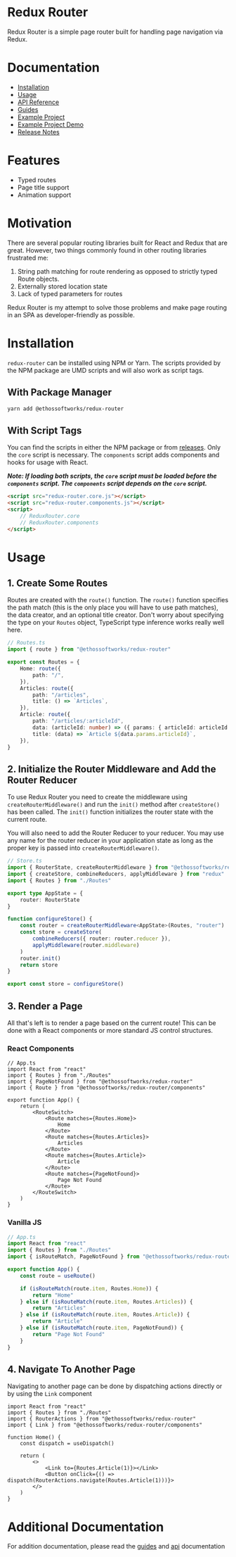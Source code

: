 # Redux Router

Redux Router is a simple page router built for handling page navigation via Redux.

# Documentation
- [Installation](#installation)
- [Usage](#usage)
- [API Reference](docs/api.md)
- [Guides](docs/guides.md)
- [Example Project](example/)
- [Example Project Demo](https://ethossoftworks.github.io/redux-router/example/build/index.html)
- [Release Notes](docs/release-notes.md)

# Features
- Typed routes
- Page title support
- Animation support

# Motivation
There are several popular routing libraries built for React and Redux that are great. However, two things commonly found in other routing libraries frustrated me:
1. String path matching for route rendering as opposed to strictly typed Route objects.
2. Externally stored location state
3. Lack of typed parameters for routes

Redux Router is my attempt to solve those problems and make page routing in an SPA as developer-friendly as possible.

# Installation
`redux-router` can be installed using NPM or Yarn. The scripts provided by the NPM package are UMD scripts and will also work as script tags.

## With Package Manager
```bash
yarn add @ethossoftworks/redux-router
```

## With Script Tags
You can find the scripts in either the NPM package or from [releases](https://github.com/ethossoftworks/redux-router/releases).
Only the `core` script is necessary. The `components` script adds components and hooks for usage with React.

***Note: If loading both scripts, the `core` script must be loaded before the `components` script. The `components` script depends on the `core` script.***
```html
<script src="redux-router.core.js"></script>
<script src="redux-router.components.js"></script>
<script>
    // ReduxRouter.core
    // ReduxRouter.components
</script>
```

# Usage

## 1. Create Some Routes
Routes are created with the `route()` function. The `route()` function specifies the path match (this is the only place you will have to use path matches), the data creator, and an optional title creator. Don't worry about specifying the type on your `Routes` object, TypeScript type inference works really well here.

```typescript
// Routes.ts
import { route } from "@ethossoftworks/redux-router"

export const Routes = {
    Home: route({
        path: "/",
    }),
    Articles: route({
        path: "/articles",
        title: () => `Articles`,
    }),
    Article: route({
        path: "/articles/:articleId",
        data: (articleId: number) => ({ params: { articleId: articleId.toString() } }),
        title: (data) => `Article ${data.params.articleId}`,
    }),
}
```

## 2. Initialize the Router Middleware and Add the Router Reducer
To use Redux Router you need to create the middleware using `createRouterMiddleware()` and run the `init()` method after `createStore()` has been called. The `init()` function initializes the router state with the current route.

You will also need to add the Router Reducer to your reducer. You may use any name for the router reducer in your application state as long as the proper key is passed into `createRouterMiddleware()`.

```typescript
// Store.ts
import { RouterState, createRouterMiddleware } from "@ethossoftworks/redux-router"
import { createStore, combineReducers, applyMiddleware } from "redux"
import { Routes } from "./Routes"

export type AppState = {
    router: RouterState
}

function configureStore() {
    const router = createRouterMiddleware<AppState>(Routes, "router")
    const store = createStore(
        combineReducers({ router: router.reducer }),
        applyMiddleware(router.middleware)
    )
    router.init()
    return store
}

export const store = configureStore()
```

## 3. Render a Page
All that's left is to render a page based on the current route! This can be done with a React components or more standard JS control structures.

### React Components
```tsx
// App.ts
import React from "react"
import { Routes } from "./Routes"
import { PageNotFound } from "@ethossoftworks/redux-router"
import { Route } from "@ethossoftworks/redux-router/components"

export function App() {
    return (
        <RouteSwitch>
            <Route matches={Routes.Home}>
                Home
            </Route>
            <Route matches={Routes.Articles}>
                Articles
            </Route>
            <Route matches={Routes.Article}>
                Article
            </Route>
            <Route matches={PageNotFound}>
                Page Not Found
            </Route>
        </RouteSwitch>
    )
}
```

### Vanilla JS
```typescript
// App.ts
import React from "react"
import { Routes } from "./Routes"
import { isRouteMatch, PageNotFound } from "@ethossoftworks/redux-router"

export function App() {
    const route = useRoute()

    if (isRouteMatch(route.item, Routes.Home)) {
        return "Home"
    } else if (isRouteMatch(route.item, Routes.Articles)) {
        return "Articles"
    } else if (isRouteMatch(route.item, Routes.Article)) {
        return "Article"
    } else if (isRouteMatch(route.item, PageNotFound)) {
        return "Page Not Found"
    }
}
```

## 4. Navigate To Another Page
Navigating to another page can be done by dispatching actions directly or by using the `Link` component

```tsx
import React from "react"
import { Routes } from "./Routes"
import { RouterActions } from "@ethossoftworks/redux-router"
import { Link } from "@ethossoftworks/redux-router/components"

function Home() {
    const dispatch = useDispatch()

    return (
        <>
            <Link to={Routes.Article(1)}></Link>
            <Button onClick={() => dispatch(RouterActions.navigate(Routes.Article(1)))}>
        </>
    )
}
```

# Additional Documentation
For addition documentation, please read the [guides](docs/guides.md) and [api](docs/api.md) documentation